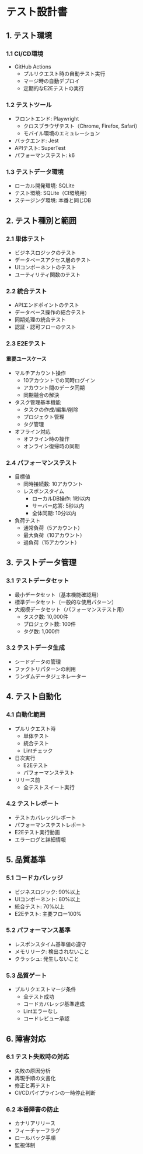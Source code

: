 # テスト設計書

## 1. テスト環境

### 1.1 CI/CD環境

- GitHub Actions
  - プルリクエスト時の自動テスト実行
  - マージ時の自動デプロイ
  - 定期的なE2Eテストの実行

### 1.2 テストツール

- フロントエンド: Playwright
  - クロスブラウザテスト（Chrome, Firefox, Safari）
  - モバイル環境のエミュレーション
- バックエンド: Jest
- APIテスト: SuperTest
- パフォーマンステスト: k6

### 1.3 テストデータ環境

- ローカル開発環境: SQLite
- テスト環境: SQLite（CI環境用）
- ステージング環境: 本番と同じDB

## 2. テスト種別と範囲

### 2.1 単体テスト

- ビジネスロジックのテスト
- データベースアクセス層のテスト
- UIコンポーネントのテスト
- ユーティリティ関数のテスト

### 2.2 統合テスト

- APIエンドポイントのテスト
- データベース操作の結合テスト
- 同期処理の統合テスト
- 認証・認可フローのテスト

### 2.3 E2Eテスト

#### 重要ユースケース

- マルチアカウント操作
  - 10アカウントでの同時ログイン
  - アカウント間のデータ同期
  - 同期競合の解決
- タスク管理基本機能
  - タスクの作成/編集/削除
  - プロジェクト管理
  - タグ管理
- オフライン対応
  - オフライン時の操作
  - オンライン復帰時の同期

### 2.4 パフォーマンステスト

- 目標値
  - 同時接続数: 10アカウント
  - レスポンスタイム
    - ローカルDB操作: 1秒以内
    - サーバー応答: 5秒以内
    - 全体同期: 10分以内
- 負荷テスト
  - 通常負荷（5アカウント）
  - 最大負荷（10アカウント）
  - 過負荷（15アカウント）

## 3. テストデータ管理

### 3.1 テストデータセット

- 最小データセット（基本機能確認用）
- 標準データセット（一般的な使用パターン）
- 大規模データセット（パフォーマンステスト用）
  - タスク数: 10,000件
  - プロジェクト数: 100件
  - タグ数: 1,000件

### 3.2 テストデータ生成

- シードデータの管理
- ファクトリパターンの利用
- ランダムデータジェネレーター

## 4. テスト自動化

### 4.1 自動化範囲

- プルリクエスト時
  - 単体テスト
  - 統合テスト
  - Lintチェック
- 日次実行
  - E2Eテスト
  - パフォーマンステスト
- リリース前
  - 全テストスイート実行

### 4.2 テストレポート

- テストカバレッジレポート
- パフォーマンステストレポート
- E2Eテスト実行動画
- エラーログと詳細情報

## 5. 品質基準

### 5.1 コードカバレッジ

- ビジネスロジック: 90%以上
- UIコンポーネント: 80%以上
- 統合テスト: 70%以上
- E2Eテスト: 主要フロー100%

### 5.2 パフォーマンス基準

- レスポンスタイム基準値の遵守
- メモリリーク: 検出されないこと
- クラッシュ: 発生しないこと

### 5.3 品質ゲート

- プルリクエストマージ条件
  - 全テスト成功
  - コードカバレッジ基準達成
  - Lintエラーなし
  - コードレビュー承認

## 6. 障害対応

### 6.1 テスト失敗時の対応

- 失敗の原因分析
- 再現手順の文書化
- 修正と再テスト
- CI/CDパイプラインの一時停止判断

### 6.2 本番障害の防止

- カナリアリリース
- フィーチャーフラグ
- ロールバック手順
- 監視体制
